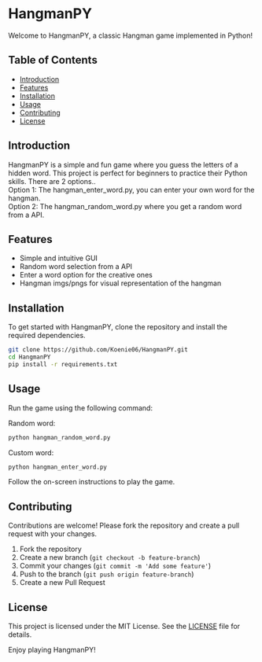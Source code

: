 # HangmanPY

Welcome to HangmanPY, a classic Hangman game implemented in Python!

## Table of Contents
- [Introduction](#introduction)
- [Features](#features)
- [Installation](#installation)
- [Usage](#usage)
- [Contributing](#contributing)
- [License](#license)

## Introduction
HangmanPY is a simple and fun game where you guess the letters of a hidden word. This project is perfect for beginners to practice their Python skills. There are 2 options.. <br />
Option 1: The hangman_enter_word.py, you can enter your own word for the hangman. <br />
Option 2: The hangman_random_word.py where you get a random word from a API.

## Features
- Simple and intuitive GUI
- Random word selection from a API
- Enter a word option for the creative ones
- Hangman imgs/pngs for visual representation of the hangman

## Installation
To get started with HangmanPY, clone the repository and install the required dependencies.

```bash
git clone https://github.com/Koenie06/HangmanPY.git
cd HangmanPY
pip install -r requirements.txt
```

## Usage
Run the game using the following command:

Random word:

```bash
python hangman_random_word.py
```

Custom word:
```bash
python hangman_enter_word.py
```

Follow the on-screen instructions to play the game.

## Contributing
Contributions are welcome! Please fork the repository and create a pull request with your changes.

1. Fork the repository
2. Create a new branch (`git checkout -b feature-branch`)
3. Commit your changes (`git commit -m 'Add some feature'`)
4. Push to the branch (`git push origin feature-branch`)
5. Create a new Pull Request

## License
This project is licensed under the MIT License. See the [LICENSE](LICENSE) file for details.

Enjoy playing HangmanPY!